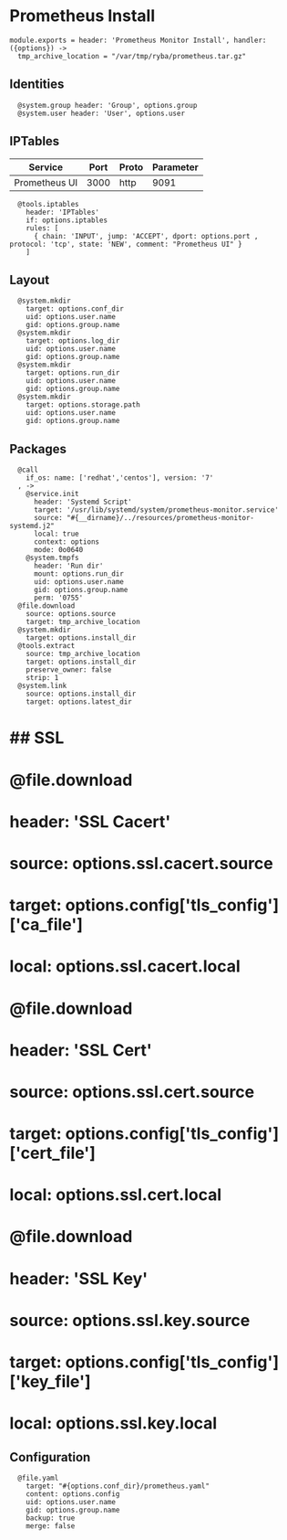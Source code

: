 
# Prometheus Install

    module.exports = header: 'Prometheus Monitor Install', handler: ({options}) ->
      tmp_archive_location = "/var/tmp/ryba/prometheus.tar.gz"

## Identities

      @system.group header: 'Group', options.group
      @system.user header: 'User', options.user

## IPTables

| Service       | Port  | Proto | Parameter   |
|---------------|-------|-------|-------------|
| Prometheus UI | 3000  | http  |  9091       |

      @tools.iptables
        header: 'IPTables'
        if: options.iptables
        rules: [
          { chain: 'INPUT', jump: 'ACCEPT', dport: options.port , protocol: 'tcp', state: 'NEW', comment: "Prometheus UI" }
        ]

## Layout

      @system.mkdir
        target: options.conf_dir
        uid: options.user.name
        gid: options.group.name
      @system.mkdir
        target: options.log_dir
        uid: options.user.name
        gid: options.group.name
      @system.mkdir
        target: options.run_dir
        uid: options.user.name
        gid: options.group.name
      @system.mkdir
        target: options.storage.path
        uid: options.user.name
        gid: options.group.name

## Packages
      
      @call
        if_os: name: ['redhat','centos'], version: '7'
      , ->
        @service.init
          header: 'Systemd Script'
          target: '/usr/lib/systemd/system/prometheus-monitor.service'
          source: "#{__dirname}/../resources/prometheus-monitor-systemd.j2"
          local: true
          context: options
          mode: 0o0640
        @system.tmpfs
          header: 'Run dir'
          mount: options.run_dir
          uid: options.user.name
          gid: options.group.name
          perm: '0755'
      @file.download
        source: options.source
        target: tmp_archive_location
      @system.mkdir
        target: options.install_dir
      @tools.extract
        source: tmp_archive_location
        target: options.install_dir
        preserve_owner: false
        strip: 1
      @system.link
        source: options.install_dir
        target: options.latest_dir

# ## SSL
# 
#       @file.download
#         header: 'SSL Cacert'
#         source: options.ssl.cacert.source
#         target: options.config['tls_config']['ca_file']
#         local: options.ssl.cacert.local
#       @file.download
#         header: 'SSL Cert'
#         source: options.ssl.cert.source
#         target: options.config['tls_config']['cert_file']
#         local: options.ssl.cert.local
#       @file.download
#         header: 'SSL Key'
#         source: options.ssl.key.source
#         target: options.config['tls_config']['key_file']
#         local: options.ssl.key.local

## Configuration

      @file.yaml
        target: "#{options.conf_dir}/prometheus.yaml"
        content: options.config
        uid: options.user.name
        gid: options.group.name
        backup: true
        merge: false
